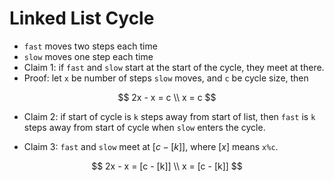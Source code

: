 # Linked List Cycle

* `fast` moves two steps each time
* `slow` moves one step each time
* Claim 1: if `fast` and `slow` start at the start of the cycle, they meet at there.
* Proof: let `x` be number of steps `slow` moves, and `c` be cycle size, then

$$
2x - x = c \\
x = c
$$

* Claim 2: if start of cycle is `k` steps away from start of list,
  then `fast` is `k` steps away from start of cycle when `slow` enters the cycle.

* Claim 3: `fast` and `slow` meet at $[c-[k]]$, where $[x]$ means `x%c`.
 
$$
2x - x = [c - [k]] \\
x = [c - [k]]
$$

